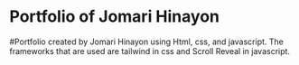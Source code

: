 # Portfolio of Jomari Hinayon

#Portfolio created by Jomari Hinayon using Html, css, and javascript.
The frameworks that are used are tailwind in css and Scroll Reveal in javascript.
